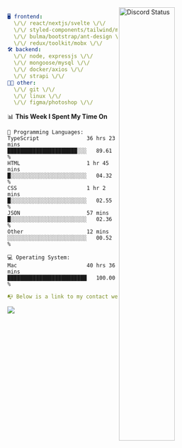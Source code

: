 
<a href="https://discord.com/users/279302975371870218" target="_blank">
    <img width="50%" align="right" alt="Discord Status" src="https://lanyard.cnrad.dev/api/279302975371870218?bg=161B22&borderRadius=5px%205px%200%200&hideTimestamp=true&idleMessage=Just%20chillin%27%20at%20the%20moment&animated=true">
</a>

```yaml
🖥️ frontend: 
  \/\/ react/nextjs/svelte \/\/
  \/\/ styled-components/tailwind/mui/
  \/\/ bulma/bootstrap/ant-design \/\/
  \/\/ redux/toolkit/mobx \/\/
🛠 backend: 
  \/\/ node, expressjs \/\/
  \/\/ mongoose/mysql \/\/
  \/\/ docker/axios \/\/
  \/\/ strapi \/\/
👨‍💻 other: 
  \/\/ git \/\/ 
  \/\/ linux \/\/
  \/\/ figma/photoshop \/\/
```
<!--START_SECTION:waka-->
📊 **This Week I Spent My Time On** 

```text
💬 Programming Languages: 
TypeScript               36 hrs 23 mins      ██████████████████████░░░   89.61 % 
HTML                     1 hr 45 mins        █░░░░░░░░░░░░░░░░░░░░░░░░   04.32 % 
CSS                      1 hr 2 mins         █░░░░░░░░░░░░░░░░░░░░░░░░   02.55 % 
JSON                     57 mins             █░░░░░░░░░░░░░░░░░░░░░░░░   02.36 % 
Other                    12 mins             ░░░░░░░░░░░░░░░░░░░░░░░░░   00.52 % 

💻 Operating System: 
Mac                      40 hrs 36 mins      █████████████████████████   100.00 % 
```


<!--END_SECTION:waka-->
```yaml
📭 Below is a link to my contact website 
```
<a href="https://mxns.xyz" target="_black"> <img src="https://img.shields.io/badge/website-161B22?style=for-the-badge&logo=About.me&logoColor=white"></img> <a/>
